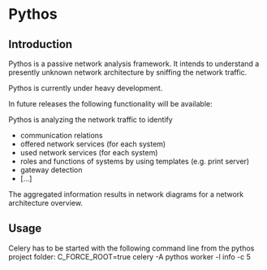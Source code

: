 # Pythos

## Introduction

Pythos is a passive network analysis framework. It intends to understand a presently unknown network architecture by sniffing the network traffic.

Pythos is currently under heavy development.

In future releases the following functionality will be available:

Pythos is analyzing the network traffic to identify
- communication relations
- offered network services (for each system)
- used network services (for each system)
- roles and functions of systems by using templates (e.g. print server)
- gateway detection
- [...]

The aggregated information results in network diagrams for a network architecture overview.

## Usage
Celery has to be started with the following command line from the pythos project folder:
C_FORCE_ROOT=true celery -A pythos worker -l info -c 5
